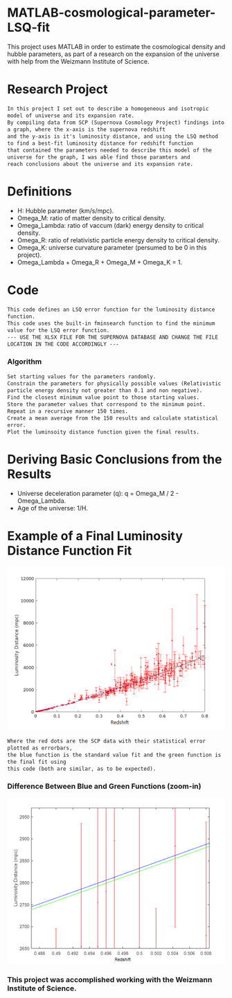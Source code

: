 # MATLAB-cosmological-parameter-LSQ-fit
This project uses MATLAB in order to estimate the cosmological density and hubble parameters, as part of a research on the expansion of the universe with help from the Weizmann Institute of Science.

# Research Project

    In this project I set out to describe a homogeneous and isotropic model of universe and its expansion rate.
    By compiling data from SCP (Supernova Cosmology Project) findings into a graph, where the x-axis is the supernova redshift 
    and the y-axis is it's luminosity distance, and using the LSQ method to find a best-fit luminosity distance for redshift function 
    that contained the parameters needed to describe this model of the universe for the graph, I was able find those paramters and 
    reach conclusions about the universe and its expansion rate.

# Definitions

  - H: Hubble parameter (km/s/mpc).
  - Omega_M: ratio of matter density to critical density.
  - Omega_Lambda: ratio of vaccum (dark) energy density to critical density.
  - Omega_R: ratio of relativistic particle energy density to critical density.
  - Omega_K: universe curvature parameter (persumed to be 0 in this project).
  - Omega_Lambda + Omega_R + Omega_M + Omega_K = 1.

# Code

    This code defines an LSQ error function for the luminosity distance function.
    This code uses the built-in fminsearch function to find the minimum value for the LSQ error function.
    --- USE THE XLSX FILE FOR THE SUPERNOVA DATABASE AND CHANGE THE FILE LOCATION IN THE CODE ACCORDINGLY ---

### Algorithm

    Set starting values for the parameters randomly.
    Constrain the parameters for physically possible values (Relativistic particle energy density not greater than 0.1 and non negative).
    Find the closest minimum value point to those starting values.
    Store the parameter values that correspond to the minimum point.
    Repeat in a recursive manner 150 times.
    Create a mean average from the 150 results and calculate statistical error.
    Plot the luminsoity distance function given the final results.

# Deriving Basic Conclusions from the Results

  - Universe deceleration parameter (q): q = Omega_M / 2 - Omega_Lambda.
  - Age of the universe: 1/H.

# Example of a Final Luminosity Distance Function Fit
![image](https://github.com/NoRehovot/MATLAB-Cosmological-Parameter-LSQ-Fit/blob/main/final_dlz.png)
    
    Where the red dots are the SCP data with their statistical error plotted as errorbars,
    the blue function is the standard value fit and the green function is the final fit using 
    this code (both are similar, as to be expected).
    
### Difference Between Blue and Green Functions (zoom-in)
![image](https://github.com/NoRehovot/MATLAB-Cosmological-Parameter-LSQ-Fit/blob/main/dlz_zoom.png)

### This project was accomplished working with the Weizmann Institute of Science.

